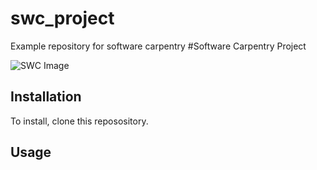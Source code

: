 # swc_project
Example repository for software carpentry
#Software Carpentry Project

![SWC Image](https://potterzot.com/2019-09-25-unm/assets/img/swc-icon-blue.svg)

## Installation

To install, clone this reposository.
## Usage


